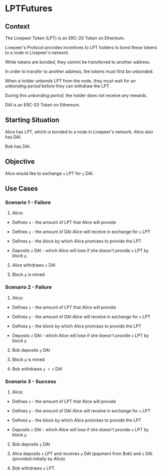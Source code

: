 # LPTFutures

## Context

The Livepeer Token (LPT) is an ERC-20 Token on Ethereum.

Livepeer's Protocol provides incentives to LPT holders to bond these tokens to a node in Livepeer's network.

While tokens are bonded, they cannot be transferred to another address.

In order to transfer to another address, the tokens must first be unbonded.

When a holder unbonds LPT from the node, they must wait for an _unbonding period_ before they can withdraw the LPT.

During this _unbonding period_, the holder does not receive any rewards.

DAI is an ERC-20 Token on Ethereum.

## Starting Situation

Alice has LPT, which is bonded to a node in Livepeer's network. Alice also has DAI.

Bob has DAI.

## Objective

Alice would like to exchange `x` LPT for `y` DAI.

## Use Cases

### Scenario 1 - Failure

1. Alice:

- Defines `x` - the amount of LPT that Alice will provide
- Defines `y` - the amount of DAI Alice will receive in exchange for `x` LPT

- Defines `p` - the block by which Alice promises to provide the LPT

- Deposits `z` DAI - which Alice will lose if she doesn't provide `x` LPT by block `p`

2. Alice withdraws `z` DAI

3. Block `p` is mined

### Scenario 2 - Failure

1. Alice:

- Defines `x` - the amount of LPT that Alice will provide
- Defines `y` - the amount of DAI Alice will receive in exchange for `x` LPT

- Defines `p` - the block by which Alice promises to provide the LPT

- Deposits `z` DAI - which Alice will lose if she doesn't provide `x` LPT by block `p`

2. Bob deposits `y` DAI

3. Block `p` is mined

4. Bob withdraws `y + z` DAI

### Scenario 3 - Success

1. Alice:

- Defines `x` - the amount of LPT that Alice will provide
- Defines `y` - the amount of DAI Alice will receive in exchange for `x` LPT

- Defines `p` - the block by which Alice promises to provide the LPT

- Deposits `z` DAI - which Alice will lose if she doesn't provide `x` LPT by block `p`

2. Bob deposits `y` DAI

3. Alice deposits `x` LPT and receives `y` DAI (payment from Bob) and `z` DAI (provided initially by Alice)

4. Bob withdraws `x` LPT.

